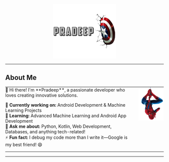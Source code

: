 <div align="center">
<img src="./assets/images/mergedBanner.png" alt="Pradeep" width="40%"/>
</div>

---

## About Me

<table style="width: 100%; border: none; border-collapse: collapse;">
<tr>
<td style="border: none; padding: 0; vertical-align: top; width: 80%;">
👋 Hi there! I'm **Pradeep**, a passionate developer who loves creating innovative solutions.

🔭 **Currently working on:** Android Development & Machine Learning Projects  
🌱 **Learning:** Advanced Machine Learning and Android App Development  
💬 **Ask me about:** Python, Kotlin, Web Development, Databases, and anything tech-related!  
⚡ **Fun fact:** I debug my code more than I write it—Google is my best friend! 😄
</td>
<td style="border: none; padding: 0; vertical-align: top; width: 20%; text-align: right;">
<img src="./assets/images/pngwing.com (3).png" alt="Profile" width="80px"/>
</td>
</tr>
</table>

--- 
